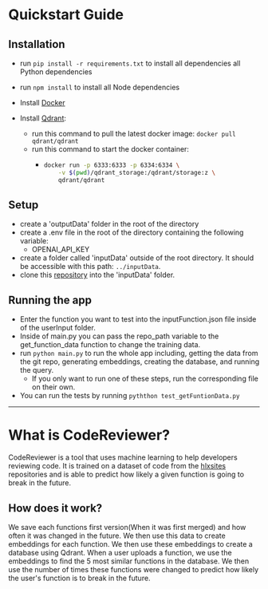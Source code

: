 # Quickstart Guide
## Installation
- run `pip install -r requirements.txt` to install all dependencies all Python dependencies
- run `npm install` to install all Node dependencies
- Install [Docker](https://www.docker.com/get-started/)
- Install [Qdrant](https://qdrant.tech/documentation/quick-start/):

    - run this command to pull the latest docker image: `docker pull qdrant/qdrant`
    - run this command to start the docker container:
       -    ```Bash
            docker run -p 6333:6333 -p 6334:6334 \
                -v $(pwd)/qdrant_storage:/qdrant/storage:z \
                qdrant/qdrant
            ```
## Setup
- create a 'outputData' folder in the root of the directory
- create a .env file in the root of the directory containing the following variable:
    - OPENAI_API_KEY 
- create a folder called 'inputData' outside of the root directory. It should be accessible with this path: `../inputData`. 
- clone this [repository](https://github.com/RapidReview-ai/testRepo) into the 'inputData' folder. 

## Running the app
- Enter the function you want to test into the inputFunction.json file inside of the userInput folder.
- Inside of main.py you can pass the repo_path variable to the get_function_data function to change the training data.
- run `python main.py` to run the whole app including, getting the data from the git repo, generating embeddings, creating the database, and running the query.
    - If you only want to run one of these steps, run the corresponding file on their own.
- You can run the tests by running `pyththon test_getFuntionData.py`

---

# What is CodeReviewer?
CodeReviewer is a tool that uses machine learning to help developers reviewing code. It is trained on a dataset of code from the [hlxsites](https://github.com/hlxsites) repositories and is able to predict how likely a given function is going to break in the future.

## How does it work?
We save each functions first version(When it was first merged) and how often it was changed in the future. We then use this data to create embeddings for each function. We then use these embeddings to create a database using Qdrant. 
When a user uploads a function, we use the embeddings to find the 5 most similar functions in the database. We then use the number of times these functions were changed to predict how likely the user's function is to break in the future.
